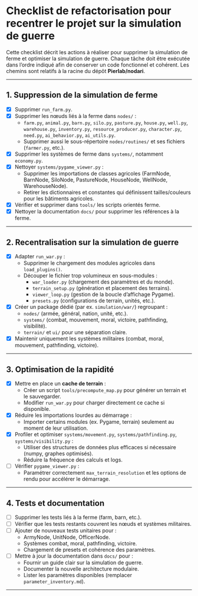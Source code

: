 # Checklist de refactorisation pour recentrer le projet sur la simulation de guerre

Cette checklist décrit les actions à réaliser pour supprimer la simulation de ferme et optimiser la simulation de guerre. Chaque tâche doit être exécutée dans l’ordre indiqué afin de conserver un code fonctionnel et cohérent. Les chemins sont relatifs à la racine du dépôt **Pierlab/nodari**.

---

## 1. Suppression de la simulation de ferme

- [x] Supprimer `run_farm.py`.
- [x] Supprimer les nœuds liés à la ferme dans `nodes/` :
  - `farm.py`, `animal.py`, `barn.py`, `silo.py`, `pasture.py`, `house.py`, `well.py`, `warehouse.py`, `inventory.py`, `resource_producer.py`, `character.py`, `need.py`, `ai_behavior.py`, `ai_utils.py`.
  - Supprimer aussi le sous-répertoire `nodes/routines/` et ses fichiers (`farmer.py`, etc.).
- [x] Supprimer les systèmes de ferme dans `systems/`, notamment `economy.py`.
- [x] Nettoyer `systems/pygame_viewer.py` :
  - Supprimer les importations de classes agricoles (FarmNode, BarnNode, SiloNode, PastureNode, HouseNode, WellNode, WarehouseNode).
  - Retirer les dictionnaires et constantes qui définissent tailles/couleurs pour les bâtiments agricoles.
- [x] Vérifier et supprimer dans `tools/` les scripts orientés ferme.
- [x] Nettoyer la documentation `docs/` pour supprimer les références à la ferme.

---

## 2. Recentralisation sur la simulation de guerre

- [x] Adapter `run_war.py` :
  - Supprimer le chargement des modules agricoles dans `load_plugins()`.
  - Découper le fichier trop volumineux en sous-modules :
    - `war_loader.py` (chargement des paramètres et du monde).
    - `terrain_setup.py` (génération et placement des terrains).
    - `viewer_loop.py` (gestion de la boucle d’affichage Pygame).
    - `presets.py` (configurations de terrain, unités, etc.).
- [x] Créer un package dédié (par ex. `simulation/war/`) regroupant :
  - `nodes/` (armée, général, nation, unité, etc.).
  - `systems/` (combat, mouvement, moral, victoire, pathfinding, visibilité).
  - `terrain/` et `ui/` pour une séparation claire.
- [x] Maintenir uniquement les systèmes militaires (combat, moral, mouvement, pathfinding, victoire).

---

## 3. Optimisation de la rapidité

- [x] Mettre en place un **cache de terrain** :
  - Créer un script `tools/precompute_map.py` pour générer un terrain et le sauvegarder.
  - Modifier `run_war.py` pour charger directement ce cache si disponible.
- [x] Réduire les importations lourdes au démarrage :
  - Importer certains modules (ex. Pygame, terrain) seulement au moment de leur utilisation.
- [x] Profiler et optimiser `systems/movement.py`, `systems/pathfinding.py`, `systems/visibility.py` :
  - Utiliser des structures de données plus efficaces si nécessaire (numpy, graphes optimisés).
  - Réduire la fréquence des calculs et logs.
- [ ] Vérifier `pygame_viewer.py` :
  - Paramétrer correctement `max_terrain_resolution` et les options de rendu pour accélérer le démarrage.

---

## 4. Tests et documentation

- [ ] Supprimer les tests liés à la ferme (farm, barn, etc.).
- [ ] Vérifier que les tests restants couvrent les nœuds et systèmes militaires.
- [ ] Ajouter de nouveaux tests unitaires pour :
  - ArmyNode, UnitNode, OfficerNode.
  - Systèmes combat, moral, pathfinding, victoire.
  - Chargement de presets et cohérence des paramètres.
- [ ] Mettre à jour la documentation dans `docs/` pour :
  - Fournir un guide clair sur la simulation de guerre.
  - Documenter la nouvelle architecture modulaire.
  - Lister les paramètres disponibles (remplacer `parameter_inventory.md`).

---
